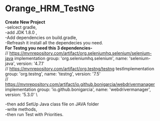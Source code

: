 ﻿# Orange_HRM_TestNG
 
 
**Create New Project** \
-selcect gradle,  \
-add JDK 1.8.0 ,\
-Add dependencies on build.gradle,\
-Refreash it install all the dependecies you need.\
**For Testng you need this 3 dependencies-** \
// https://mvnrepository.com/artifact/org.seleniumhq.selenium/selenium-java
implementation group: 'org.seleniumhq.selenium', name: 'selenium-java', version: '4.7.1'\
// https://mvnrepository.com/artifact/org.testng/testng
    testImplementation group: 'org.testng', name: 'testng', version: '7.5' \
// https://mvnrepository.com/artifact/io.github.bonigarcia/webdrivermanager
    implementation group: 'io.github.bonigarcia', name: 'webdrivermanager', version: '5.3.0' \   

-then add SetUp Java class file on JAVA folder\
-write methods,\
-then run Test with Priorities.

